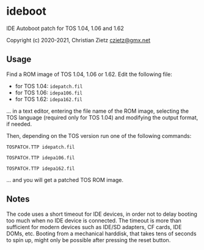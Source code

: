 # ideboot
IDE Autoboot patch for TOS 1.04, 1.06 and 1.62

Copyright (c) 2020-2021, Christian Zietz <czietz@gmx.net>

## Usage
Find a ROM image of TOS 1.04, 1.06 or 1.62. Edit the following file:
- for TOS 1.04: `idepatch.fil`
- for TOS 1.06: `idepa106.fil`
- for TOS 1.62: `idepa162.fil`

... in a text editor, entering the file name of the ROM image, selecting
the TOS language (required only for TOS 1.04) and modifying the output
format, if needed.

Then, depending on the TOS version run one of the following commands:

`TOSPATCH.TTP idepatch.fil`

`TOSPATCH.TTP idepa106.fil`

`TOSPATCH.TTP idepa162.fil`

... and you will get a patched TOS ROM image.

## Notes
The code uses a short timeout for IDE devices, in order not to delay
booting too much when no IDE device is connected. The timeout is more
than sufficient for modern devices such as IDE/SD adapters, CF cards,
IDE DOMs, etc. Booting from a mechanical harddisk, that takes tens of
seconds to spin up, might only be possible after pressing the reset
button.
